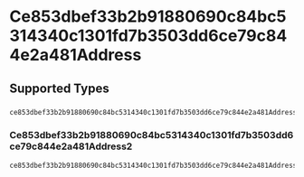 # Ce853dbef33b2b91880690c84bc5314340c1301fd7b3503dd6ce79c844e2a481Address


## Supported Types

### 

```python
ce853dbef33b2b91880690c84bc5314340c1301fd7b3503dd6ce79c844e2a481Address: Any = /* values here */
```

### Ce853dbef33b2b91880690c84bc5314340c1301fd7b3503dd6ce79c844e2a481Address2

```python
ce853dbef33b2b91880690c84bc5314340c1301fd7b3503dd6ce79c844e2a481Address: shared.Ce853dbef33b2b91880690c84bc5314340c1301fd7b3503dd6ce79c844e2a481Address2 = /* values here */
```

